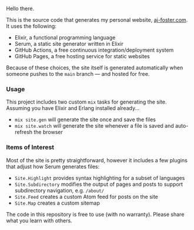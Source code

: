Hello there.

This is the source code that generates my personal website, [aj-foster.com](https://aj-foster.com/).
It uses the following:

* Elixir, a functional programming language
* Serum, a static site generator written in Elixir
* GitHub Actions, a free continuous integration/deployment system
* GitHub Pages, a free hosting service for static websites

Because of these choices, the site itself is generated automatically when someone pushes to the
`main` branch — and hosted for free.

### Usage

This project includes two custom `mix` tasks for generating the site.
Assuming you have Elixir and Erlang installed already...

* `mix site.gen` will generate the site once and save the files
* `mix site.watch` will generate the site whenever a file is saved and auto-refresh the browser

### Items of Interest

Most of the site is pretty straightforward, however it includes a few plugins that adjust how
Serum generates files:

* `Site.Highlight` provides syntax highlighting for a subset of languages
* `Site.Subdirectory` modifies the output of pages and posts to support subdirectory navigation,
  e.g. `/about/`
* `Site.Feed` creates a custom Atom feed for posts on the site
* `Site.Map` creates a custom sitemap

The code in this repository is free to use (with no warranty).
Please share what you learn with others.
